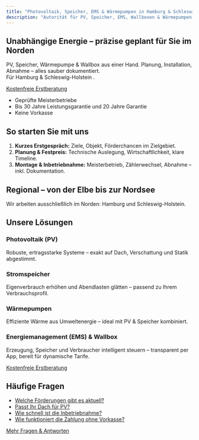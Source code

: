 ```yaml
---
title: "Photovoltaik, Speicher, EMS & Wärmepumpen in Hamburg & Schleswig-Holstein | OWN THE SUN"
description: "Autorität für PV, Speicher, EMS, Wallboxen & Wärmepumpen – ausschließlich in Hamburg und Schleswig-Holstein. Souveräne Beratung, geprüfte Meisterbetriebe, keine Vorkasse."
---
```


<section class="hero">
  <h1>Unabhängige Energie – präzise geplant für Sie im Norden</h1>
  <p>PV, Speicher, Wärmepumpe & Wallbox aus einer Hand. Planung, Installation, Abnahme – alles sauber dokumentiert. <br>Für Hamburg & Schleswig-Holstein .</p>
  <a class="btn btn-lg" href="/kontakt/">Kostenfreie Erstberatung</a>
</section>

<section class="trust" aria-label="Vertrauen">
  <ul>
    <li>Geprüfte Meisterbetriebe</li>
    <li>Bis 30 Jahre Leistungsgarantie und 20 Jahre Garantie</li>
    <li>Keine Vorkasse</li>
  </ul>
</section>

<section class="steps">
  <h2>So starten Sie mit uns</h2>
  <ol>
    <li><strong>Kurzes Erstgespräch:</strong> Ziele, Objekt, Förderchancen im Zielgebiet.</li>
    <li><strong>Planung & Festpreis:</strong> Technische Auslegung, Wirtschaftlichkeit, klare Timeline.</li>
    <li><strong>Montage & Inbetriebnahme:</strong> Meisterbetrieb, Zählerwechsel, Abnahme – inkl. Dokumentation.</li>
  </ol>
</section>

<section class="region">
  <h2>Regional – von der Elbe bis zur Nordsee</h2>
  <p>Wir arbeiten ausschließlich im Norden: Hamburg und Schleswig-Holstein.</p>
</section>

<section class="products">
  <h2>Unsere Lösungen</h2>

  <h3>Photovoltaik (PV)</h3>
  <p>Robuste, ertragsstarke Systeme – exakt auf Dach, Verschattung und Statik abgestimmt.</p>

  <h3>Stromspeicher</h3>
  <p>Eigenverbrauch erhöhen und Abendlasten glätten – passend zu Ihrem Verbrauchsprofil.</p>

  <h3>Wärmepumpen</h3>
  <p>Effiziente Wärme aus Umweltenergie – ideal mit PV & Speicher kombiniert.</p>

  <h3>Energiemanagement (EMS) & Wallbox</h3>
  <p>Erzeugung, Speicher und Verbraucher intelligent steuern – transparent per App, bereit für dynamische Tarife.</p>
</section>
 <a class="btn btn-lg" href="/kontakt/">Kostenfreie Erstberatung</a>
</section>
<section class="faq-teaser">
  <h2>Häufige Fragen</h2>
  <ul>
    <li><a href="/faq/#foerderung">Welche Förderungen gibt es aktuell?</a></li>
    <li><a href="/faq/#dach">Passt Ihr Dach für PV?</a></li>
    <li><a href="/faq/#zeit">Wie schnell ist die Inbetriebnahme?</a></li>
    <li><a href="/faq/#zahlung">Wie funktioniert die Zahlung ohne Vorkasse?</a></li>
  </ul>
  <a class="btn-secondary" href="/faq/">Mehr Fragen & Antworten</a>
</section>
